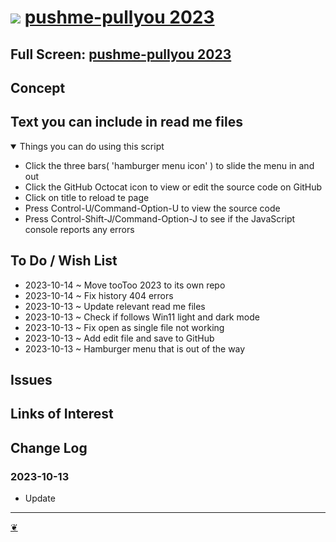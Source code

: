 # [![](https://pushme-pullyou.github.io/assets/svg/octicon.svg )](https://github.com/pushme-pullyou/tootoo-2023/ "Source code on GitHub" ) [pushme-pullyou 2023]( https://pushme-pullyou.github.io/2023/ "Home page" )

<!--  @@@
<div class=iframe-resize ><iframe src= https://pushme-pullyou.github.io/tootoo-2023/ height=100% width=100% ></iframe></div>
_"Templates Read Me" in a resizable window_
@@@  -->

## Full Screen: [pushme-pullyou 2023]( https://pushme-pullyou.github.io/2023/ )


## Concept


## Text you can include in read me files

<details open >

<summary> Things you can do using this script</summary>

* Click the three bars( 'hamburger menu icon' ) to slide the menu in and out
* Click the GitHub Octocat icon to view or edit the source code on GitHub
* Click on title to reload te page
* Press Control-U/Command-Option-U to view the source code
* Press Control-Shift-J/Command-Option-J to see if the JavaScript console reports any errors

</details>

## To Do / Wish List

* 2023-10-14 ~ Move tooToo 2023 to its own repo
* 2023-10-14 ~ Fix history 404 errors
* 2023-10-13 ~ Update relevant read me files
* 2023-10-13 ~ Check if follows Win11 light and dark mode
* 2023-10-13 ~ Fix open as single file not working
* 2023-10-13 ~ Add edit file and save to GitHub
* 2023-10-13 ~ Hamburger menu that is out of the way

## Issues


## Links of Interest


## Change Log


### 2023-10-13

* Update


***

<a title="Hello! Click me to go up to the top" href=javascript:window.scrollTo(0,0); > ❦ </a>
